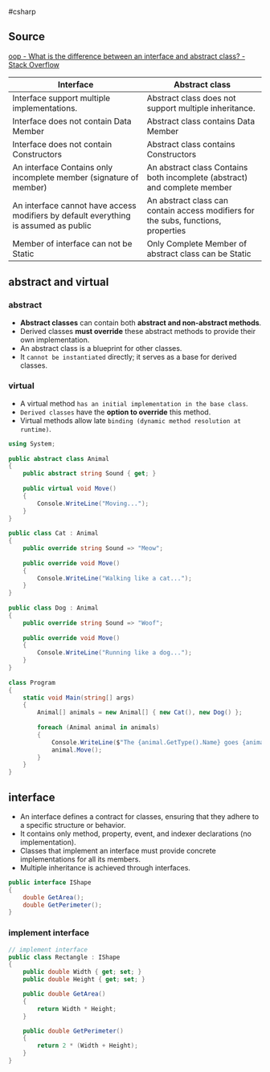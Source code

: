 #csharp 

## Source
[oop - What is the difference between an interface and abstract class? - Stack Overflow](https://stackoverflow.com/questions/1913098/what-is-the-difference-between-an-interface-and-abstract-class)

|Interface|Abstract class|
|---|---|
|Interface support multiple implementations.|Abstract class does not support multiple inheritance.|
|Interface does not contain Data Member|Abstract class contains Data Member|
|Interface does not contain Constructors|Abstract class contains Constructors|
|An interface Contains only incomplete member (signature of member)|An abstract class Contains both incomplete (abstract) and complete member|
|An interface cannot have access modifiers by default everything is assumed as public|An abstract class can contain access modifiers for the subs, functions, properties|
|Member of interface can not be Static|Only Complete Member of abstract class can be Static|
## abstract and virtual
### abstract
- **Abstract classes** can contain both **abstract and non-abstract methods**.
- Derived classes **must override** these abstract methods to provide their own implementation.
- An abstract class is a blueprint for other classes.
- It `cannot be instantiated` directly; it serves as a base for derived classes.
### virtual
- A virtual method `has an initial implementation in the base class`.
- `Derived classes` have the **option to override** this method.
- Virtual methods allow late `binding (dynamic method resolution at runtime)`.
```csharp
using System;
 
public abstract class Animal
{
    public abstract string Sound { get; }
 
    public virtual void Move()
    {
        Console.WriteLine("Moving...");
    }
}
 
public class Cat : Animal
{
    public override string Sound => "Meow";
 
    public override void Move()
    {
        Console.WriteLine("Walking like a cat...");
    }
}
 
public class Dog : Animal
{
    public override string Sound => "Woof";
 
    public override void Move()
    {
        Console.WriteLine("Running like a dog...");
    }
}
 
class Program
{
    static void Main(string[] args)
    {
        Animal[] animals = new Animal[] { new Cat(), new Dog() };
 
        foreach (Animal animal in animals)
        {
            Console.WriteLine($"The {animal.GetType().Name} goes {animal.Sound}");
            animal.Move();
        }
    }
}
```

## interface
- An interface defines a contract for classes, ensuring that they adhere to a specific structure or behavior.
- It contains only method, property, event, and indexer declarations (no implementation).
- Classes that implement an interface must provide concrete implementations for all its members.
- Multiple inheritance is achieved through interfaces.
```csharp
public interface IShape
{
    double GetArea();
    double GetPerimeter();
}
```

### implement interface
```csharp
// implement interface
public class Rectangle : IShape
{
    public double Width { get; set; }
    public double Height { get; set; }

    public double GetArea()
    {
        return Width * Height;
    }

    public double GetPerimeter()
    {
        return 2 * (Width + Height);
    }
}
```